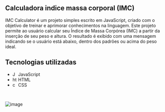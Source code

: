 ## Calculadora indice massa corporal (IMC)

IMC Calculator é um projeto simples escrito em JavaScript, 
criado com o objetivo de treinar e aprimorar conhecimentos na 
linguagem. Este projeto permite ao usuário calcular seu Índice de 
Massa Corpórea (IMC) a partir da inserção de seu peso e altura. O 
resultado é exibido com uma mensagem indicando se o usuário 
está abaixo, dentro dos padrões ou acima do peso ideal.

## Tecnologias utilizadas
- <img src="https://img.icons8.com/color/256/javascript.png" alt="JavaScript Icon" height="14"/> JavaScript
- <img src="https://cdn-icons-png.flaticon.com/512/732/732212.png" alt="html Icon" height="14"/> HTML
- <img src="https://cdn-icons-png.flaticon.com/512/732/732190.png" alt="css Icon" height="14"/> CSS
<br/>

![image](https://user-images.githubusercontent.com/85120918/218263290-e8b12c94-e443-4567-8e71-d4ef2500316f.png)

